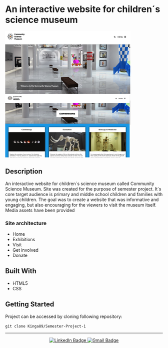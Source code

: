<h1>An interactive website for children´s science museum</h1>

<div id="images">
<img src="images/screenshot.museum.png" width="400" height="200"/>
<img src="images/screenshot.museum2.png" width="400" height="200"/>
</div>

<h2>Description</h2>
<p>An interactive website for children´s science museum called Community Science Museum. Site was created for the purpose of semester project. It´s core target audience is primary and middle school children and families with young children. The goal was to create a website that was informative and engaging, but also encouraging for the viewers to visit the museum itself. 
Media assets have been provided</p>

<h3>Site architecture</h3>
<ul>
<li>Home</li>
<li>Exhibitions </li>
<li>Visit</li>
<li>Get involved</li>
<li>Donate</li>
</ul>


<h2>Built With</h2> 
<ul>
<li>HTML5</li>
<li>CSS</li>
</ul>



<h2>Getting Started</h2> 
Project can be accessed by cloning following repository: 


```
git clone Kinga89/Semester-Project-1
```

---

<div id="social" align="center">
<a href="https://www.linkedin.com/in/kinga-kot-3a4b8a149/">
  <img src="https://img.shields.io/badge/LinkedIn-blue?style=for-the-badge&logo=linkedin&logoColor=white" alt="LinkedIn Badge"/>
 </a>
  <a href="kotkiga89@gmail.com">
  <img src="https://img.shields.io/badge/Gmail-D14836?style=for-the-badge&logo=gmail&logoColor=white" alt="Gmail Badge"/>
 </a>
</div>


<div align="center">
  <img src="https://komarev.com/ghpvc/?username=Kinga89&style=flat-square&color=blue" alt=""/>
</div>
